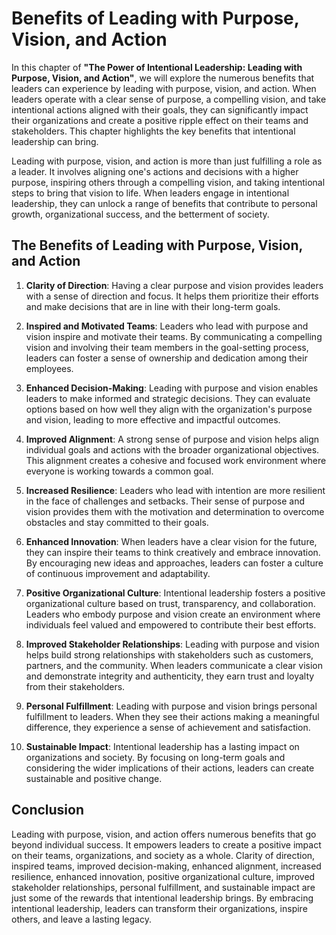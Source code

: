 Benefits of Leading with Purpose, Vision, and Action
=============================================================

In this chapter of **"The Power of Intentional Leadership: Leading with Purpose, Vision, and Action"**, we will explore the numerous benefits that leaders can experience by leading with purpose, vision, and action. When leaders operate with a clear sense of purpose, a compelling vision, and take intentional actions aligned with their goals, they can significantly impact their organizations and create a positive ripple effect on their teams and stakeholders. This chapter highlights the key benefits that intentional leadership can bring.



Leading with purpose, vision, and action is more than just fulfilling a role as a leader. It involves aligning one's actions and decisions with a higher purpose, inspiring others through a compelling vision, and taking intentional steps to bring that vision to life. When leaders engage in intentional leadership, they can unlock a range of benefits that contribute to personal growth, organizational success, and the betterment of society.

The Benefits of Leading with Purpose, Vision, and Action
--------------------------------------------------------

1. **Clarity of Direction**: Having a clear purpose and vision provides leaders with a sense of direction and focus. It helps them prioritize their efforts and make decisions that are in line with their long-term goals.

2. **Inspired and Motivated Teams**: Leaders who lead with purpose and vision inspire and motivate their teams. By communicating a compelling vision and involving their team members in the goal-setting process, leaders can foster a sense of ownership and dedication among their employees.

3. **Enhanced Decision-Making**: Leading with purpose and vision enables leaders to make informed and strategic decisions. They can evaluate options based on how well they align with the organization's purpose and vision, leading to more effective and impactful outcomes.

4. **Improved Alignment**: A strong sense of purpose and vision helps align individual goals and actions with the broader organizational objectives. This alignment creates a cohesive and focused work environment where everyone is working towards a common goal.

5. **Increased Resilience**: Leaders who lead with intention are more resilient in the face of challenges and setbacks. Their sense of purpose and vision provides them with the motivation and determination to overcome obstacles and stay committed to their goals.

6. **Enhanced Innovation**: When leaders have a clear vision for the future, they can inspire their teams to think creatively and embrace innovation. By encouraging new ideas and approaches, leaders can foster a culture of continuous improvement and adaptability.

7. **Positive Organizational Culture**: Intentional leadership fosters a positive organizational culture based on trust, transparency, and collaboration. Leaders who embody purpose and vision create an environment where individuals feel valued and empowered to contribute their best efforts.

8. **Improved Stakeholder Relationships**: Leading with purpose and vision helps build strong relationships with stakeholders such as customers, partners, and the community. When leaders communicate a clear vision and demonstrate integrity and authenticity, they earn trust and loyalty from their stakeholders.

9. **Personal Fulfillment**: Leading with purpose and vision brings personal fulfillment to leaders. When they see their actions making a meaningful difference, they experience a sense of achievement and satisfaction.

10. **Sustainable Impact**: Intentional leadership has a lasting impact on organizations and society. By focusing on long-term goals and considering the wider implications of their actions, leaders can create sustainable and positive change.

Conclusion
----------

Leading with purpose, vision, and action offers numerous benefits that go beyond individual success. It empowers leaders to create a positive impact on their teams, organizations, and society as a whole. Clarity of direction, inspired teams, improved decision-making, enhanced alignment, increased resilience, enhanced innovation, positive organizational culture, improved stakeholder relationships, personal fulfillment, and sustainable impact are just some of the rewards that intentional leadership brings. By embracing intentional leadership, leaders can transform their organizations, inspire others, and leave a lasting legacy.
